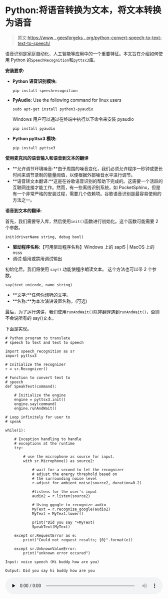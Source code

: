 # Python:将语音转换为文本，将文本转换为语音

> 原文:[https://www . geesforgeks . org/python-convert-speech-to-text-text-to-speech/](https://www.geeksforgeeks.org/python-convert-speech-to-text-and-text-to-speech/)

语音识别是家庭自动化、人工智能等应用中的一个重要特征。本文旨在介绍如何使用 Python 的`SpeechRecognition`和`pyttsx3`库。

**安装要求:**

*   **Python 语音识别模块:**

    ```
    pip install speechrecognition
    ```

*   **PyAudio:** Use the following command for linux users

    ```
    sudo apt-get install python3-pyaudio

    ```

    Windows 用户可以通过在终端中执行以下命令来安装 pyaudio

    ```
    pip install pyaudio

    ```

*   **Python pyttsx3 模块:**

    ```
    pip install pyttsx3

    ```

**使用麦克风的语音输入和语音到文本的翻译**

*   **允许调节环境噪音:**由于周围的噪音变化，我们必须允许程序一秒钟或更长时间来调节录制的能量阈值，以便根据外部噪音水平进行调节。
*   **语音转文本翻译:**这是在谷歌语音识别的帮助下完成的。这需要一个活跃的互联网连接才能工作。然而，有一些离线识别系统，如 PocketSphinx，但是有一个非常严格的安装过程，需要几个依赖项。谷歌语音识别是最容易使用的方法之一。

**语音到文本的翻译:**

首先，我们需要导入库，然后使用`init()`函数进行初始化。这个函数可能需要 2 个参数。

```
init(driverName string, debug bool)

```

*   **驱动程序名称:**【可用驱动程序名称】Windows 上的 sapi5 | MacOS 上的 nsss
*   调试:启用或禁用调试输出

初始化后，我们将使用 `say()` 功能使程序朗读文本。
这个方法也可以带 2 个参数。

```
say(text unicode, name string)

```

*   **文字:**任何你想听的文字。
*   **名称:**为本次演讲设置名称。(可选)

最后，为了运行演讲，我们使用`runAndWait()`除非翻译遇到`runAndWait()`，否则不会说所有的 say()文本。

下面是实现。

```
# Python program to translate
# speech to text and text to speech

import speech_recognition as sr
import pyttsx3 

# Initialize the recognizer 
r = sr.Recognizer() 

# Function to convert text to
# speech
def SpeakText(command):

    # Initialize the engine
    engine = pyttsx3.init()
    engine.say(command) 
    engine.runAndWait()

# Loop infinitely for user to
# speak

while(1):    

    # Exception handling to handle
    # exceptions at the runtime
    try:

        # use the microphone as source for input.
        with sr.Microphone() as source2:

            # wait for a second to let the recognizer
            # adjust the energy threshold based on
            # the surrounding noise level 
            r.adjust_for_ambient_noise(source2, duration=0.2)

            #listens for the user's input 
            audio2 = r.listen(source2)

            # Using ggogle to recognize audio
            MyText = r.recognize_google(audio2)
            MyText = MyText.lower()

            print("Did you say "+MyText)
            SpeakText(MyText)

    except sr.RequestError as e:
        print("Could not request results; {0}".format(e))

    except sr.UnknownValueError:
        print("unknown error occured")
```

```
Input: voice speech (Hi buddy how are you)  

Output: Did you say hi buddy how are you

```

<audio class="wp-audio-shortcode" id="audio-366839-1" preload="none" style="width:100%" controls=""><source type="audio/mpeg" src="https://contribute.geeksforgeeks.org/wp-content/uploads/hey-buddy-how-are-you.mp3?_=1">[https://contribute.geeksforgeeks.org/wp-content/uploads/hey-buddy-how-are-you.mp3](https://contribute.geeksforgeeks.org/wp-content/uploads/hey-buddy-how-are-you.mp3)</audio>